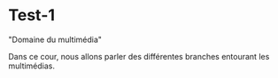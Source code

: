 # Test-1

"Domaine du multimédia"

Dans ce cour, nous allons parler des différentes branches entourant les multimédias.
